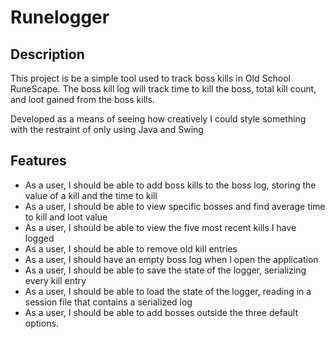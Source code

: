 # Runelogger

## Description

This project is be a simple tool used to track boss kills in Old School RuneScape. 
The boss kill log will track time to kill the boss, total kill count, and loot gained from the boss kills.

Developed as a means of seeing how creatively I could style something with the restraint of only using Java and Swing

## Features
 - As a user, I should be able to add boss kills to the boss log, storing the value of a kill and the time to kill
 - As a user, I should be able to view specific bosses and find average time to kill and loot value
 - As a user, I should be able to view the five most recent kills I have logged
 - As a user, I should be able to remove old kill entries
 - As a user, I should have an empty boss log when I open the application
 - As a user, I should be able to save the state of the logger, serializing every kill entry
 - As a user, I should be able to load the state of the logger, reading in a session file that contains a serialized log
 - As a user, I should be able to add bosses outside the three default options.
